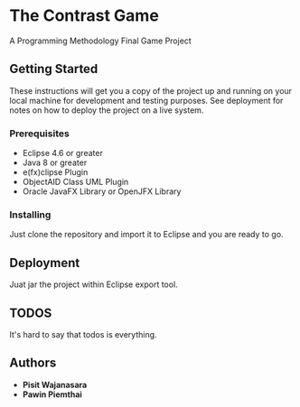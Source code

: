 # The Contrast Game

A Programming Methodology Final Game Project

## Getting Started

These instructions will get you a copy of the project up and running on your local machine for development and testing purposes. See deployment for notes on how to deploy the project on a live system.

### Prerequisites

* Eclipse 4.6 or greater
* Java 8 or greater
* e(fx)clipse Plugin
* ObjectAID Class UML Plugin
* Oracle JavaFX Library or OpenJFX Library

### Installing

Just clone the repository and import it to Eclipse and you are ready to go.

## Deployment

Juat jar the project within Eclipse export tool.

## TODOS

It's hard to say that todos is everything.

## Authors

* **Pisit Wajanasara**
* **Pawin Piemthai**
